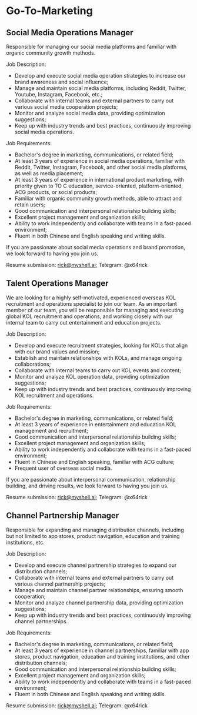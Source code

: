# Go-To-Marketing

## Social Media Operations Manager

Responsible for managing our social media platforms and familiar with organic community growth methods.

Job Description:

* Develop and execute social media operation strategies to increase our brand awareness and social influence;
* Manage and maintain social media platforms, including Reddit, Twitter, Youtube, Instagram, Facebook, etc.;
* Collaborate with internal teams and external partners to carry out various social media cooperation projects;
* Monitor and analyze social media data, providing optimization suggestions;
* Keep up with industry trends and best practices, continuously improving social media operations.

Job Requirements:

* Bachelor's degree in marketing, communications, or related field;
* At least 3 years of experience in social media operations, familiar with Reddit, Twitter, Instagram, Facebook, and other social media platforms, as well as media placement;
* At least 3 years of experience in international product marketing, with priority given to TO C education, service-oriented, platform-oriented, ACG products, or social products;
* Familiar with organic community growth methods, able to attract and retain users;
* Good communication and interpersonal relationship building skills;
* Excellent project management and organization skills;
* Ability to work independently and collaborate with teams in a fast-paced environment;
* Fluent in both Chinese and English speaking and writing skills.

If you are passionate about social media operations and brand promotion, we look forward to having you join us.

Resume submission: rick@myshell.ai; Telegram: @x64rick

## Talent Operations Manager

We are looking for a highly self-motivated, experienced overseas KOL recruitment and operations specialist to join our team. As an important member of our team, you will be responsible for managing and executing global KOL recruitment and operations, and working closely with our internal team to carry out entertainment and education projects.

Job Description:

* Develop and execute recruitment strategies, looking for KOLs that align with our brand values and mission;
* Establish and maintain relationships with KOLs, and manage ongoing collaborations;
* Collaborate with internal teams to carry out KOL events and content;
* Monitor and analyze KOL operation data, providing optimization suggestions;
* Keep up with industry trends and best practices, continuously improving KOL recruitment and operations.

Job Requirements:

* Bachelor's degree in marketing, communications, or related field;
* At least 3 years of experience in entertainment and education KOL management and recruitment;
* Good communication and interpersonal relationship building skills;
* Excellent project management and organization skills;
* Ability to work independently and collaborate with teams in a fast-paced environment;
* Fluent in Chinese and English speaking, familiar with ACG culture;
* Frequent user of overseas social media.

If you are passionate about interpersonal communication, relationship building, and driving results, we look forward to having you join us.

Resume submission: rick@myshell.ai; Telegram: @x64rick

## Channel Partnership Manager

Responsible for expanding and managing distribution channels, including but not limited to app stores, product navigation, education and training institutions, etc.

Job Description:

* Develop and execute channel partnership strategies to expand our distribution channels;
* Collaborate with internal teams and external partners to carry out various channel partnership projects;
* Manage and maintain channel partner relationships, ensuring smooth cooperation;
* Monitor and analyze channel partnership data, providing optimization suggestions;
* Keep up with industry trends and best practices, continuously improving channel partnerships.

Job Requirements:

* Bachelor's degree in marketing, communications, or related field;
* At least 3 years of experience in channel partnerships, familiar with app stores, product navigation, education and training institutions, and other distribution channels;
* Good communication and interpersonal relationship building skills;
* Excellent project management and organization skills;
* Ability to work independently and collaborate with teams in a fast-paced environment;
* Fluent in both Chinese and English speaking and writing skills.

Resume submission: rick@myshell.ai; Telegram: @x64rick